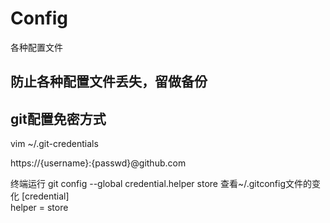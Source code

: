 # Config
各种配置文件
## 防止各种配置文件丢失，留做备份
## git配置免密方式
vim ~/.git-credentials

https://{username}:{passwd}@github.com

终端运行
git config --global credential.helper store
查看~/.gitconfig文件的变化
[credential]\
	helper = store
